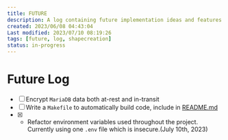 ```yaml
---
title: FUTURE
description: A log containing future implementation ideas and features. List is ordered by priority.
created: 2023/06/08 04:43:04
Last modified: 2023/07/10 08:19:26
tags: [future, log, shapecreation]
status: in-progress
---
```


# Future Log

- [ ] Encrypt `MariaDB` data both at-rest and in-transit
- [ ] Write a `Makefile` to automatically build code, include in [README.md](README.md#tldr-makefile)
- [x] - Refactor environment variables used throughout the project. Currently using one `.env` file which is insecure.(July 10th, 2023)